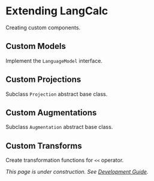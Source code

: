 # Extending LangCalc

Creating custom components.

## Custom Models

Implement the `LanguageModel` interface.

## Custom Projections

Subclass `Projection` abstract base class.

## Custom Augmentations

Subclass `Augmentation` abstract base class.

## Custom Transforms

Create transformation functions for `<<` operator.

_This page is under construction. See [Development Guide](../development/contributing.md)._
